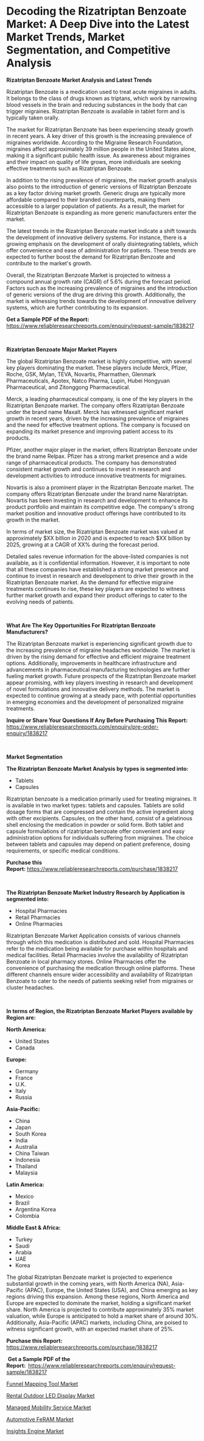 <p><h1>Decoding the Rizatriptan Benzoate Market: A Deep Dive into the Latest Market Trends, Market Segmentation, and Competitive Analysis</h1></p><p><strong>Rizatriptan Benzoate Market Analysis and Latest Trends</strong></p>
<p><p>Rizatriptan Benzoate is a medication used to treat acute migraines in adults. It belongs to the class of drugs known as triptans, which work by narrowing blood vessels in the brain and reducing substances in the body that can trigger migraines. Rizatriptan Benzoate is available in tablet form and is typically taken orally.</p><p>The market for Rizatriptan Benzoate has been experiencing steady growth in recent years. A key driver of this growth is the increasing prevalence of migraines worldwide. According to the Migraine Research Foundation, migraines affect approximately 39 million people in the United States alone, making it a significant public health issue. As awareness about migraines and their impact on quality of life grows, more individuals are seeking effective treatments such as Rizatriptan Benzoate.</p><p>In addition to the rising prevalence of migraines, the market growth analysis also points to the introduction of generic versions of Rizatriptan Benzoate as a key factor driving market growth. Generic drugs are typically more affordable compared to their branded counterparts, making them accessible to a larger population of patients. As a result, the market for Rizatriptan Benzoate is expanding as more generic manufacturers enter the market.</p><p>The latest trends in the Rizatriptan Benzoate market indicate a shift towards the development of innovative delivery systems. For instance, there is a growing emphasis on the development of orally disintegrating tablets, which offer convenience and ease of administration for patients. These trends are expected to further boost the demand for Rizatriptan Benzoate and contribute to the market's growth.</p><p>Overall, the Rizatriptan Benzoate Market is projected to witness a compound annual growth rate (CAGR) of 5.6% during the forecast period. Factors such as the increasing prevalence of migraines and the introduction of generic versions of the drug are driving this growth. Additionally, the market is witnessing trends towards the development of innovative delivery systems, which are further contributing to its expansion.</p></p>
<p><strong>Get a Sample PDF of the Report:&nbsp;</strong> <a href="https://www.reliableresearchreports.com/enquiry/request-sample/1838217">https://www.reliableresearchreports.com/enquiry/request-sample/1838217</a></p>
<p>&nbsp;</p>
<p><strong>Rizatriptan Benzoate Major Market Players</strong></p>
<p><p>The global Rizatriptan Benzoate market is highly competitive, with several key players dominating the market. These players include Merck, Pfizer, Roche, GSK, Mylan, TEVA, Novartis, Pharmathen, Glenmark Pharmaceuticals, Apotex, Natco Pharma, Lupin, Hubei Hongyuan Pharmaceutical, and Zitonggong Pharmaceutical.</p><p>Merck, a leading pharmaceutical company, is one of the key players in the Rizatriptan Benzoate market. The company offers Rizatriptan Benzoate under the brand name Maxalt. Merck has witnessed significant market growth in recent years, driven by the increasing prevalence of migraines and the need for effective treatment options. The company is focused on expanding its market presence and improving patient access to its products.</p><p>Pfizer, another major player in the market, offers Rizatriptan Benzoate under the brand name Relpax. Pfizer has a strong market presence and a wide range of pharmaceutical products. The company has demonstrated consistent market growth and continues to invest in research and development activities to introduce innovative treatments for migraines.</p><p>Novartis is also a prominent player in the Rizatriptan Benzoate market. The company offers Rizatriptan Benzoate under the brand name Naratriptan. Novartis has been investing in research and development to enhance its product portfolio and maintain its competitive edge. The company's strong market position and innovative product offerings have contributed to its growth in the market.</p><p>In terms of market size, the Rizatriptan Benzoate market was valued at approximately $XX billion in 2020 and is expected to reach $XX billion by 2025, growing at a CAGR of XX% during the forecast period.</p><p>Detailed sales revenue information for the above-listed companies is not available, as it is confidential information. However, it is important to note that all these companies have established a strong market presence and continue to invest in research and development to drive their growth in the Rizatriptan Benzoate market. As the demand for effective migraine treatments continues to rise, these key players are expected to witness further market growth and expand their product offerings to cater to the evolving needs of patients.</p></p>
<p>&nbsp;</p>
<p><strong>What Are The Key Opportunities For Rizatriptan Benzoate Manufacturers?</strong></p>
<p><p>The Rizatriptan Benzoate market is experiencing significant growth due to the increasing prevalence of migraine headaches worldwide. The market is driven by the rising demand for effective and efficient migraine treatment options. Additionally, improvements in healthcare infrastructure and advancements in pharmaceutical manufacturing technologies are further fueling market growth. Future prospects of the Rizatriptan Benzoate market appear promising, with key players investing in research and development of novel formulations and innovative delivery methods. The market is expected to continue growing at a steady pace, with potential opportunities in emerging economies and the development of personalized migraine treatments.</p></p>
<p><strong>Inquire or Share Your Questions If Any Before Purchasing This Report:</strong> <a href="https://www.reliableresearchreports.com/enquiry/pre-order-enquiry/1838217">https://www.reliableresearchreports.com/enquiry/pre-order-enquiry/1838217</a></p>
<p>&nbsp;</p>
<p><strong>Market Segmentation</strong></p>
<p><strong>The Rizatriptan Benzoate Market Analysis by types is segmented into:</strong></p>
<p><ul><li>Tablets</li><li>Capsules</li></ul></p>
<p><p>Rizatriptan benzoate is a medication primarily used for treating migraines. It is available in two market types: tablets and capsules. Tablets are solid dosage forms that are compressed and contain the active ingredient along with other excipients. Capsules, on the other hand, consist of a gelatinous shell enclosing the medication in powder or solid form. Both tablet and capsule formulations of rizatriptan benzoate offer convenient and easy administration options for individuals suffering from migraines. The choice between tablets and capsules may depend on patient preference, dosing requirements, or specific medical conditions.</p></p>
<p><strong>Purchase this Report:&nbsp;</strong><a href="https://www.reliableresearchreports.com/purchase/1838217">https://www.reliableresearchreports.com/purchase/1838217</a></p>
<p>&nbsp;</p>
<p><strong>The Rizatriptan Benzoate Market Industry Research by Application is segmented into:</strong></p>
<p><ul><li>Hospital Pharmacies</li><li>Retail Pharmacies</li><li>Online Pharmacies</li></ul></p>
<p><p>Rizatriptan Benzoate Market Application consists of various channels through which this medication is distributed and sold. Hospital Pharmacies refer to the medication being available for purchase within hospitals and medical facilities. Retail Pharmacies involve the availability of Rizatriptan Benzoate in local pharmacy stores. Online Pharmacies offer the convenience of purchasing the medication through online platforms. These different channels ensure wider accessibility and availability of Rizatriptan Benzoate to cater to the needs of patients seeking relief from migraines or cluster headaches.</p></p>
<p>&nbsp;</p>
<p><strong>In terms of Region, the Rizatriptan Benzoate Market Players available by Region are:</strong></p>
<p>
    <p> <strong> North America: </strong>
        <ul>
            <li>United States</li>
            <li>Canada</li>
        </ul>
        </p> 
    <p> <strong> Europe: </strong>
        <ul>
            <li>Germany</li>
            <li>France</li>
            <li>U.K.</li>
            <li>Italy</li>
            <li>Russia</li>
        </ul>
        </p> 
    <p> <strong> Asia-Pacific: </strong>
        <ul>
            <li>China</li>
            <li>Japan</li>
            <li>South Korea</li>
            <li>India</li>
            <li>Australia</li>
            <li>China Taiwan</li>
            <li>Indonesia</li>
            <li>Thailand</li>
            <li>Malaysia</li>
        </ul>
        </p> 
    <p> <strong> Latin America: </strong>
        <ul>
            <li>Mexico</li>
            <li>Brazil</li>
            <li>Argentina Korea</li>
            <li>Colombia</li>
        </ul>
        </p> 
    <p> <strong> Middle East & Africa: </strong>
        <ul>
            <li>Turkey</li>
            <li>Saudi</li>
            <li>Arabia</li>
            <li>UAE</li>
            <li>Korea</li>
        </ul>
    </p>
    </p>
<p><p>The global Rizatriptan Benzoate market is projected to experience substantial growth in the coming years, with North America (NA), Asia-Pacific (APAC), Europe, the United States (USA), and China emerging as key regions driving this expansion. Among these regions, North America and Europe are expected to dominate the market, holding a significant market share. North America is projected to contribute approximately 35% market valuation, while Europe is anticipated to hold a market share of around 30%. Additionally, Asia-Pacific (APAC) markets, including China, are poised to witness significant growth, with an expected market share of 25%.</p></p>
<p><strong>Purchase this Report: </strong><a href="https://www.reliableresearchreports.com/purchase/1838217">https://www.reliableresearchreports.com/purchase/1838217</a></p>
<p>&nbsp;<strong>Get a Sample PDF of the Report:&nbsp;&nbsp;</strong><a href="https://www.reliableresearchreports.com/enquiry/request-sample/1838217">https://www.reliableresearchreports.com/enquiry/request-sample/1838217</a></p>
<p><strong></strong></p>
<p><p><a href="https://www.linkedin.com/pulse/funnel-mapping-tool-market-share-amp-new-trends-analysis-lrukc?trackingId=7ewRKfzUQa66Ciaklsugng%3D%3D">Funnel Mapping Tool Market</a></p><p><a href="https://www.linkedin.com/pulse/rental-outdoor-led-display-market-size-growth-outlook-oheof?trackingId=JNTz8sxIQ7q7eOIVC0fI2g%3D%3D">Rental Outdoor LED Display Market</a></p><p><a href="https://www.linkedin.com/pulse/managed-mobility-service-market-size-focuses-dynamics-j2ktf?trackingId=lXR9zMLeSbO8NjCybXyShA%3D%3D">Managed Mobility Service Market</a></p><p><a href="https://www.linkedin.com/pulse/automotive-feram-market-size-share-global-analysis-report-ujvdf?trackingId=PiMpRZtARqWRbgyirkSZSQ%3D%3D">Automotive FeRAM Market</a></p><p><a href="https://www.linkedin.com/pulse/insights-engine-market-size-growing-forecasted-period-v51hc?trackingId=JNh026%2FwTwqRwCi3CF7Yhw%3D%3D">Insights Engine Market</a></p></p>